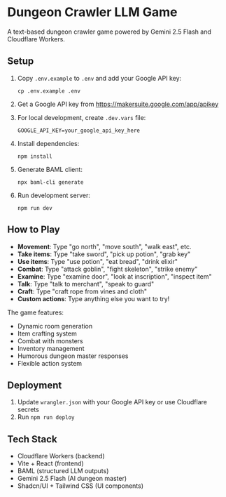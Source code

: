 # Dungeon Crawler LLM Game

A text-based dungeon crawler game powered by Gemini 2.5 Flash and Cloudflare Workers.

## Setup

1. Copy `.env.example` to `.env` and add your Google API key:
   ```
   cp .env.example .env
   ```

2. Get a Google API key from https://makersuite.google.com/app/apikey

3. For local development, create `.dev.vars` file:
   ```
   GOOGLE_API_KEY=your_google_api_key_here
   ```

4. Install dependencies:
   ```
   npm install
   ```

5. Generate BAML client:
   ```
   npx baml-cli generate
   ```

6. Run development server:
   ```
   npm run dev
   ```

## How to Play

- **Movement**: Type "go north", "move south", "walk east", etc.
- **Take items**: Type "take sword", "pick up potion", "grab key"
- **Use items**: Type "use potion", "eat bread", "drink elixir"
- **Combat**: Type "attack goblin", "fight skeleton", "strike enemy"
- **Examine**: Type "examine door", "look at inscription", "inspect item"
- **Talk**: Type "talk to merchant", "speak to guard"
- **Craft**: Type "craft rope from vines and cloth"
- **Custom actions**: Type anything else you want to try!

The game features:
- Dynamic room generation
- Item crafting system
- Combat with monsters
- Inventory management
- Humorous dungeon master responses
- Flexible action system

## Deployment

1. Update `wrangler.json` with your Google API key or use Cloudflare secrets
2. Run `npm run deploy`

## Tech Stack

- Cloudflare Workers (backend)
- Vite + React (frontend)
- BAML (structured LLM outputs)
- Gemini 2.5 Flash (AI dungeon master)
- Shadcn/UI + Tailwind CSS (UI components)